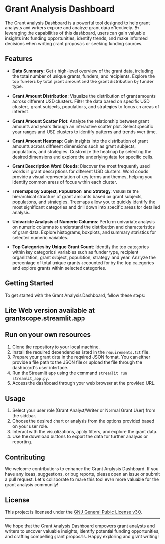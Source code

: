 # Grant Analysis Dashboard

The Grant Analysis Dashboard is a powerful tool designed to help grant analysts and writers explore and analyze grant data effectively. By leveraging the capabilities of this dashboard, users can gain valuable insights into funding opportunities, identify trends, and make informed decisions when writing grant proposals or seeking funding sources.

## Features

- **Data Summary**: Get a high-level overview of the grant data, including the total number of unique grants, funders, and recipients. Explore the top funders by total grant amount and the grant distribution by funder type.

- **Grant Amount Distribution**: Visualize the distribution of grant amounts across different USD clusters. Filter the data based on specific USD clusters, grant subjects, populations, and strategies to focus on areas of interest.

- **Grant Amount Scatter Plot**: Analyze the relationship between grant amounts and years through an interactive scatter plot. Select specific year ranges and USD clusters to identify patterns and trends over time.

- **Grant Amount Heatmap**: Gain insights into the distribution of grant amounts across different dimensions such as grant subjects, populations, and strategies. Customize the heatmap by selecting the desired dimensions and explore the underlying data for specific cells.

- **Grant Description Word Clouds**: Discover the most frequently used words in grant descriptions for different USD clusters. Word clouds provide a visual representation of key terms and themes, helping you identify common areas of focus within each cluster.

- **Treemaps by Subject, Population, and Strategy**: Visualize the hierarchical structure of grant amounts based on grant subjects, populations, and strategies. Treemaps allow you to quickly identify the most significant categories and drill down into specific areas for detailed analysis.

- **Univariate Analysis of Numeric Columns**: Perform univariate analysis on numeric columns to understand the distribution and characteristics of grant data. Explore histograms, boxplots, and summary statistics for selected numeric variables.

- **Top Categories by Unique Grant Count**: Identify the top categories within key categorical variables such as funder type, recipient organization, grant subject, population, strategy, and year. Analyze the percentage of total unique grants accounted for by the top categories and explore grants within selected categories.

## Getting Started

To get started with the Grant Analysis Dashboard, follow these steps:

## Lite Web version available at grantscope.streamlit.app

## Run on your own resources

1. Clone the repository to your local machine.
2. Install the required dependencies listed in the `requirements.txt` file.
3. Prepare your grant data in the required JSON format. You can either provide a file path to the JSON file or upload the file through the dashboard's user interface.
4. Run the Streamlit app using the command `streamlit run streamlit_app.py`.
5. Access the dashboard through your web browser at the provided URL.

## Usage

1. Select your user role (Grant Analyst/Writer or Normal Grant User) from the sidebar.
2. Choose the desired chart or analysis from the options provided based on your user role.
3. Interact with the visualizations, apply filters, and explore the grant data.
4. Use the download buttons to export the data for further analysis or reporting.

## Contributing

We welcome contributions to enhance the Grant Analysis Dashboard. If you have any ideas, suggestions, or bug reports, please open an issue or submit a pull request. Let's collaborate to make this tool even more valuable for the grant analysis community!

## License

This project is licensed under the [GNU General Public License v3.0](LICENSE).

---

We hope that the Grant Analysis Dashboard empowers grant analysts and writers to uncover valuable insights, identify potential funding opportunities, and crafting compelling grant proposals. Happy exploring and grant writing!

